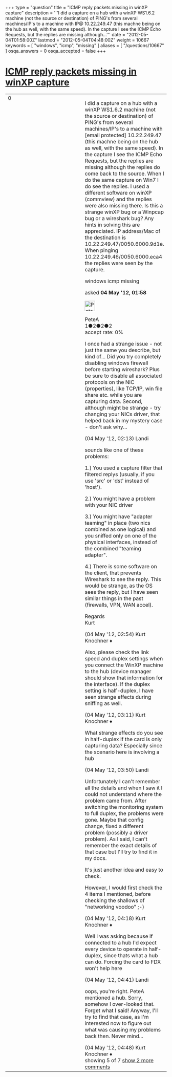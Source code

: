 +++
type = "question"
title = "ICMP reply packets missing in winXP capture"
description = '''I did a capture on a hub with a winXP WS1.6.2 machine (not the source or destination) of PING&#x27;s from several machines/IP&#x27;s to a machine with IP@ 10.22.249.47 (this machne being on the hub as well, with the same speed). In the capture I see the ICMP Echo Requests, but the replies are missing although...'''
date = "2012-05-04T01:58:00Z"
lastmod = "2012-05-04T04:48:00Z"
weight = 10667
keywords = [ "windows", "icmp", "missing" ]
aliases = [ "/questions/10667" ]
osqa_answers = 0
osqa_accepted = false
+++

<div class="headNormal">

# [ICMP reply packets missing in winXP capture](/questions/10667/icmp-reply-packets-missing-in-winxp-capture)

</div>

<div id="main-body">

<div id="askform">

<table id="question-table" style="width:100%;"><colgroup><col style="width: 50%" /><col style="width: 50%" /></colgroup><tbody><tr class="odd"><td style="width: 30px; vertical-align: top"><div class="vote-buttons"><span id="post-10667-upvote" class="ajax-command post-vote up" rel="nofollow" title="I like this post (click again to cancel)"> </span><div id="post-10667-score" class="post-score" title="current number of votes">0</div><span id="post-10667-downvote" class="ajax-command post-vote down" rel="nofollow" title="I dont like this post (click again to cancel)"> </span> <span id="favorite-mark" class="ajax-command favorite-mark" rel="nofollow" title="mark/unmark this question as favorite (click again to cancel)"> </span><div id="favorite-count" class="favorite-count"></div></div></td><td><div id="item-right"><div class="question-body"><p>I did a capture on a hub with a winXP WS1.6.2 machine (not the source or destination) of PING's from several machines/IP's to a machine with <span class="__cf_email__" data-cfemail="d49d8494">[email protected]</span> 10.22.249.47 (this machne being on the hub as well, with the same speed). In the capture I see the ICMP Echo Requests, but the replies are missing although the replies do come back to the source. When I do the same capture on Win7 I do see the replies. I used a different software on winXP (commview) and the replies were also missing there. Is this a strange winXP bug or a Winpcap bug or a wireshark bug? Any hints in solving this are appreciated. IP address/Mac of the destination is 10.22.249.47/0050.6000.9d1e. When pinging 10.22.249.46/0050.6000.eca4 the replies were seen by the capture.</p></div><div id="question-tags" class="tags-container tags"><span class="post-tag tag-link-windows" rel="tag" title="see questions tagged &#39;windows&#39;">windows</span> <span class="post-tag tag-link-icmp" rel="tag" title="see questions tagged &#39;icmp&#39;">icmp</span> <span class="post-tag tag-link-missing" rel="tag" title="see questions tagged &#39;missing&#39;">missing</span></div><div id="question-controls" class="post-controls"></div><div class="post-update-info-container"><div class="post-update-info post-update-info-user"><p>asked <strong>04 May '12, 01:58</strong></p><img src="https://secure.gravatar.com/avatar/212412506773db9ea34da343ad51594f?s=32&amp;d=identicon&amp;r=g" class="gravatar" width="32" height="32" alt="PeteA&#39;s gravatar image" /><p><span>PeteA</span><br />
<span class="score" title="1 reputation points">1</span><span title="2 badges"><span class="badge1">●</span><span class="badgecount">2</span></span><span title="2 badges"><span class="silver">●</span><span class="badgecount">2</span></span><span title="2 badges"><span class="bronze">●</span><span class="badgecount">2</span></span><br />
<span class="accept_rate" title="Rate of the user&#39;s accepted answers">accept rate:</span> <span title="PeteA has no accepted answers">0%</span></p></div></div><div id="comments-container-10667" class="comments-container"><span id="10668"></span><div id="comment-10668" class="comment"><div id="post-10668-score" class="comment-score"></div><div class="comment-text"><p>I once had a strange issue - not just the same you describe, but kind of... Did you try completely disabling windows firewall before starting wireshark? Plus be sure to disable all associated protocols on the NIC (properties), like TCP/IP, win file share etc. while you are capturing data. Second, although might be strange - try changing your NICs driver, that helped back in my mystery case - don't ask why...</p></div><div id="comment-10668-info" class="comment-info"><span class="comment-age">(04 May '12, 02:13)</span> <span class="comment-user userinfo">Landi</span></div></div><span id="10672"></span><div id="comment-10672" class="comment"><div id="post-10672-score" class="comment-score"></div><div class="comment-text"><p>sounds like one of these problems:</p><p>1.) You used a capture filter that filtered replys (usually, if you use 'src' or 'dst' instead of 'host').</p><p>2.) You might have a problem with your NIC driver</p><p>3.) You might have "adapter teaming" in place (two nics combined as one logical) and you sniffed only on one of the physical interfaces, instead of the combined "teaming adapter".</p><p>4.) There is some software on the client, that prevents Wireshark to see the reply. This would be strange, as the OS sees the reply, but I have seen similar things in the past (firewalls, VPN, WAN accel).</p><p>Regards<br />
Kurt</p></div><div id="comment-10672-info" class="comment-info"><span class="comment-age">(04 May '12, 02:54)</span> <span class="comment-user userinfo">Kurt Knochner ♦</span></div></div><span id="10675"></span><div id="comment-10675" class="comment"><div id="post-10675-score" class="comment-score"></div><div class="comment-text"><p>Also, please check the link speed and duplex settings when you connect the WinXP machine to the hub (device manager should show that information for the interface). If the duplex setting is half-duplex, I have seen strange effects during sniffing as well.</p></div><div id="comment-10675-info" class="comment-info"><span class="comment-age">(04 May '12, 03:11)</span> <span class="comment-user userinfo">Kurt Knochner ♦</span></div></div><span id="10676"></span><div id="comment-10676" class="comment"><div id="post-10676-score" class="comment-score"></div><div class="comment-text"><p>What strange effects do you see in half-duplex if the card is only capturing data? Especially since the scenario here is involving a hub</p></div><div id="comment-10676-info" class="comment-info"><span class="comment-age">(04 May '12, 03:50)</span> <span class="comment-user userinfo">Landi</span></div></div><span id="10678"></span><div id="comment-10678" class="comment"><div id="post-10678-score" class="comment-score"></div><div class="comment-text"><p>Unfortunately I can't remember all the details and when I saw it I could not understand where the problem came from. After switching the monitoring system to full duplex, the problems were gone. Maybe that config change, fixed a different problem (possibly a driver problem). As I said, I can't remember the exact details of that case but I'll try to find it in my docs.</p><p>It's just another idea and easy to check.</p><p>However, I would first check the 4 items I mentioned, before checking the shallows of "networking voodoo" ;-)</p></div><div id="comment-10678-info" class="comment-info"><span class="comment-age">(04 May '12, 04:18)</span> <span class="comment-user userinfo">Kurt Knochner ♦</span></div></div><span id="10679"></span><div id="comment-10679" class="comment not_top_scorer"><div id="post-10679-score" class="comment-score"></div><div class="comment-text"><p>Well I was asking because if connected to a hub I'd expect every device to operate in half-duplex, since thats what a hub can do. Forcing the card to FDX won't help here</p></div><div id="comment-10679-info" class="comment-info"><span class="comment-age">(04 May '12, 04:41)</span> <span class="comment-user userinfo">Landi</span></div></div><span id="10680"></span><div id="comment-10680" class="comment not_top_scorer"><div id="post-10680-score" class="comment-score"></div><div class="comment-text"><p>oops, you're right. PeteA mentioned a hub. Sorry, somehow I over-looked that. Forget what I said! Anyway, I'll try to find that case, as I'm interested now to figure out what was causing my problems back then. Never mind...</p></div><div id="comment-10680-info" class="comment-info"><span class="comment-age">(04 May '12, 04:48)</span> <span class="comment-user userinfo">Kurt Knochner ♦</span></div></div></div><div id="comment-tools-10667" class="comment-tools"><span class="comments-showing"> showing 5 of 7 </span> <a href="#" class="show-all-comments-link">show 2 more comments</a></div><div class="clear"></div><div id="comment-10667-form-container" class="comment-form-container"></div><div class="clear"></div></div></td></tr></tbody></table>

</div>

</div>

